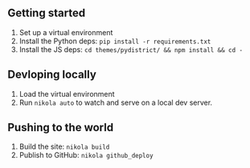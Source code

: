 ## Getting started

1. Set up a virtual environment
2. Install the Python deps: `pip install -r requirements.txt`
3. Install the JS deps: `cd themes/pydistrict/ && npm install && cd -`

## Devloping locally

1. Load the virtual environment
2. Run `nikola auto` to watch and serve on a local dev server.

## Pushing to the world

1. Build the site: `nikola build`
2. Publish to GitHub: `nikola github_deploy`
